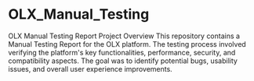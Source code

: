 # OLX_Manual_Testing
OLX Manual Testing Report Project Overview This repository contains a Manual Testing Report for the OLX platform. The testing process involved verifying the platform's key functionalities, performance, security, and compatibility aspects. The goal was to identify potential bugs, usability issues, and overall user experience improvements.
